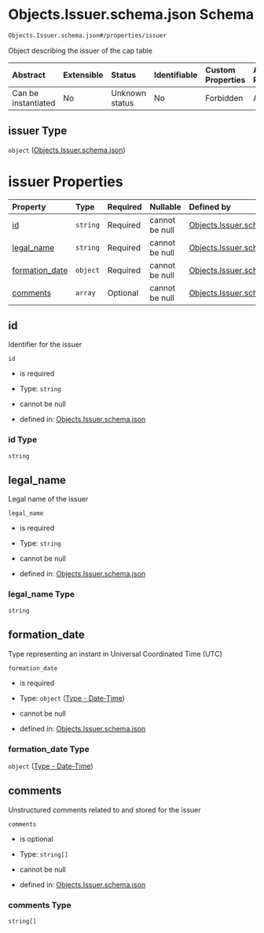 # Objects.Issuer.schema.json Schema

```txt
Objects.Issuer.schema.json#/properties/issuer
```

Object describing the issuer of the cap table

| Abstract            | Extensible | Status         | Identifiable | Custom Properties | Additional Properties | Access Restrictions | Defined In                                                                      |
| :------------------ | :--------- | :------------- | :----------- | :---------------- | :-------------------- | :------------------ | :------------------------------------------------------------------------------ |
| Can be instantiated | No         | Unknown status | No           | Forbidden         | Allowed               | none                | [CapTable.schema.json\*](../schema/CapTable.schema.json "open original schema") |

## issuer Type

`object` ([Objects.Issuer.schema.json](captable-properties-objectsissuerschemajson.md))

# issuer Properties

| Property                          | Type     | Required | Nullable       | Defined by                                                                                                                          |
| :-------------------------------- | :------- | :------- | :------------- | :---------------------------------------------------------------------------------------------------------------------------------- |
| [id](#id)                         | `string` | Required | cannot be null | [Objects.Issuer.schema.json](issuer-properties-id.md "Objects.Issuer.schema.json#/properties/id")                                   |
| [legal_name](#legal_name)         | `string` | Required | cannot be null | [Objects.Issuer.schema.json](issuer-properties-legal_name.md "Objects.Issuer.schema.json#/properties/legal_name")                   |
| [formation_date](#formation_date) | `object` | Required | cannot be null | [Objects.Issuer.schema.json](issuer-properties-type---date-time.md "Types.DateTime.schema.json#/properties/formation_date")         |
| [comments](#comments)             | `array`  | Optional | cannot be null | [Objects.Issuer.schema.json](issuer-properties-system-comments-for-issuer-obj.md "Objects.Issuer.schema.json#/properties/comments") |

## id

Identifier for the issuer

`id`

- is required

- Type: `string`

- cannot be null

- defined in: [Objects.Issuer.schema.json](issuer-properties-id.md "Objects.Issuer.schema.json#/properties/id")

### id Type

`string`

## legal_name

Legal name of the issuer

`legal_name`

- is required

- Type: `string`

- cannot be null

- defined in: [Objects.Issuer.schema.json](issuer-properties-legal_name.md "Objects.Issuer.schema.json#/properties/legal_name")

### legal_name Type

`string`

## formation_date

Type representing an instant in Universal Coordinated Time (UTC)

`formation_date`

- is required

- Type: `object` ([Type - Date-Time](issuer-properties-type---date-time.md))

- cannot be null

- defined in: [Objects.Issuer.schema.json](issuer-properties-type---date-time.md "Types.DateTime.schema.json#/properties/formation_date")

### formation_date Type

`object` ([Type - Date-Time](issuer-properties-type---date-time.md))

## comments

Unstructured comments related to and stored for the issuer

`comments`

- is optional

- Type: `string[]`

- cannot be null

- defined in: [Objects.Issuer.schema.json](issuer-properties-system-comments-for-issuer-obj.md "Objects.Issuer.schema.json#/properties/comments")

### comments Type

`string[]`
